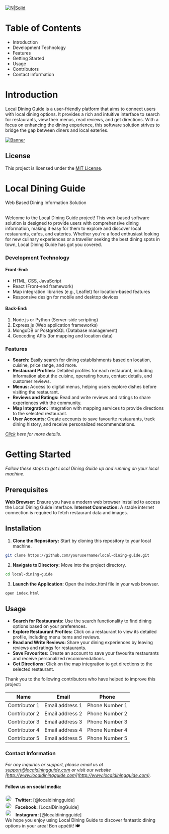 [![N|Solid](https://png.pngtree.com/templates/20181023/technology-logo-template-png_37582.jpg)](https://png.pngtree.com/templates/20181023/technology-logo-template-png_37582.jpg)

# Table of Contents
- Introduction 
- Development Technology 
- Features 
- Getting Started 
- Usage 
- Contributors 
- Contact Information 
# Introduction
Local Dining Guide is a user-friendly platform that aims to connect users with local dining 
options. It provides a rich and intuitive interface to search for restaurants, view their menus, 
read reviews, and get directions. With a focus on enhancing the dining experience, this 
software solution strives to bridge the gap between diners and local eateries.

[![Banner](https://thumbs.dreamstime.com/b/resources-overlapping-letters-banner-colorful-squares-background-resources-colorful-vector-letters-banner-121154239.jpg)](https://github.com/arif-rahman-cse/group_4)

## License
This project is licensed under the [MIT License](https://opensource.org/license/mit/).

# Local Dining Guide

Web Based Dining Information Solution

<br>
Welcome to the Local Dining Guide project! This web-based software solution is designed to
provide users with comprehensive dining information, making it easy for them to explore 
and discover local restaurants, cafes, and eateries. Whether you're a food enthusiast looking
for new culinary experiences or a traveller seeking the best dining spots in town, Local 
Dining Guide has got you covered.

### Development Technology

#### Front-End:

- HTML, CSS, JavaScript
- React (Front-end framework)
- Map integration libraries (e.g., Leaflet) for location-based features
- Responsive design for mobile and desktop devices

#### Back-End:

1. Node.js or Python (Server-side scripting)
2. Express.js (Web application frameworks)
3. MongoDB or PostgreSQL (Database management)
4. Geocoding APIs (for mapping and location data)

### Features

- **Search:** Easily search for dining establishments based on location, cuisine, price range, and more.
- **Restaurant Profiles:** Detailed profiles for each restaurant, including information about the cuisine, operating hours, contact details, and customer reviews.
- **Menus:** Access to digital menus, helping users explore dishes before visiting the restaurant.
- **Reviews and Ratings:** Read and write reviews and ratings to share experiences with the community.
- **Map Integration:** Integration with mapping services to provide directions to the selected restaurant.
- **User Accounts:** Create accounts to save favourite restaurants, track dining history, and receive personalized recommendations.

_[Click](https://bjitacademy.com/) here for more details._

# Getting Started
_Follow these steps to get Local Dining Guide up and running on your local machine._
## Prerequisites
__Web Browser:__  Ensure you have a modern web browser installed to access the Local Dining
Guide interface.
__Internet Connection:__  A stable internet connection is required to fetch restaurant data and images.

## Installation
1. __Clone the Repository:__ Start by cloning this repository to your local machine.
```sh
git clone https://github.com/yourusername/local-dining-guide.git
```
2. __Navigate to Directory:__ Move into the project directory.
```sh
cd local-dining-guide
```
3. __Launch the Application:__ Open the index.html file in your web browser.
```sh
open index.html
```

## Usage

- **Search for Restaurants:** Use the search functionality to find dining options based on your preferences.
- **Explore Restaurant Profiles:** Click on a restaurant to view its detailed profile, including menu items and reviews.
- **Read and Write Reviews:** Share your dining experiences by leaving reviews and ratings for restaurants.
- **Save Favourites:** Create an account to save your favourite restaurants and receive personalized recommendations.
- **Get Directions:** Click on the map integration to get directions to the selected restaurant.

Thank you to the following contributors who have helped to improve this project:

| Name          | Email           | Phone          |
| ------------- | --------------- | -------------- |
| Contributor 1 | Email address 1 | Phone Number 1 |
| Contributor 2 | Email address 2 | Phone Number 2 |
| Contributor 3 | Email address 3 | Phone Number 3 |
| Contributor 4 | Email address 4 | Phone Number 4 |
| Contributor 5 | Email address 5 | Phone Number 5 |

<!-- Add any Contact banner here. -->

### Contact Information

*For any inquiries or support, please email us at [support@localdiningguide.com](mailto:support@localdiningguide.com) or visit our website [http://www.localdiningguide.com](http://www.localdiningguide.com).*

#### Follow us on social media:
<div>
<span style="display:inline-block;overflow:hidden;border-radius:50%;width:20px;height:20px;">
  <img src="https://i.pngimg.me/thumb/f/720/m2i8i8b1Z5d3A0d3.jpg" alt="logo" width="20" height="20" />
</span> &nbsp; <strong>Twitter:</strong> [@localdiningguide]
</div>
<div>
<span style="display:inline-block;overflow:hidden;border-radius:50%;width:20px;height:20px;">
  <img src="https://i.pinimg.com/736x/42/75/49/427549f6f22470ff93ca714479d180c2.jpg" alt="logo" width="20" height="20" />
</span> &nbsp; <strong>Facebook:</strong> [LocalDiningGuide]
</div>
<div>
<span style="display:inline-block;overflow:hidden;border-radius:100%;width:21px;height:21px;">
  <img src="https://i.pinimg.com/736x/24/37/73/2437730f7e3a5705e205e67fa2cd1020.jpg" alt="logo" width="23" height="23" />
</span> &nbsp; <strong>Instagram:</strong> [@localdiningguide]
</div>
We hope you enjoy using Local Dining Guide to discover fantastic dining options in your area! Bon appétit! 🍽️
